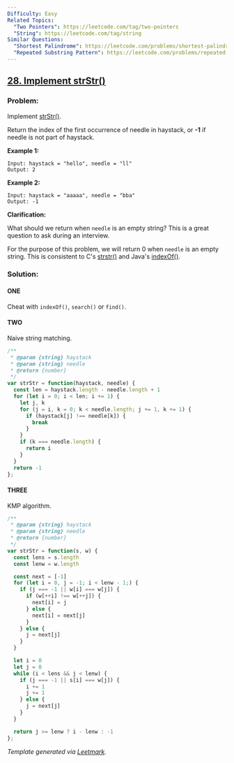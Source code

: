 ```yaml
---
Difficulty: Easy
Related Topics:
  "Two Pointers": https://leetcode.com/tag/two-pointers
  "String": https://leetcode.com/tag/string
Similar Questions:
  "Shortest Palindrome": https://leetcode.com/problems/shortest-palindrome
  "Repeated Substring Pattern": https://leetcode.com/problems/repeated-substring-pattern
---
```


## [28. Implement strStr()](https://leetcode.com/problems/implement-strstr/description/)

### Problem:

Implement [strStr()](http://www.cplusplus.com/reference/cstring/strstr/).

Return the index of the first occurrence of needle in haystack, or **-1** if needle is not part of haystack.

**Example 1:**

```
Input: haystack = "hello", needle = "ll"
Output: 2
```

**Example 2:**

```
Input: haystack = "aaaaa", needle = "bba"
Output: -1
```

**Clarification:**

What should we return when `needle` is an empty string? This is a great question to ask during an interview.

For the purpose of this problem, we will return 0 when `needle` is an empty string. This is consistent to C's [strstr()](http://www.cplusplus.com/reference/cstring/strstr/) and Java's [indexOf()](https://docs.oracle.com/javase/7/docs/api/java/lang/String.html#indexOf(java.lang.String)).

### Solution:

#### ONE

Cheat with `indexOf()`, `search()` or `find()`.

#### TWO

Naive string matching.

```javascript
/**
 * @param {string} haystack
 * @param {string} needle
 * @return {number}
 */
var strStr = function(haystack, needle) {
  const len = haystack.length - needle.length + 1
  for (let i = 0; i < len; i += 1) {
    let j, k
    for (j = i, k = 0; k < needle.length; j += 1, k += 1) {
      if (haystack[j] !== needle[k]) {
        break
      }
    }
    if (k === needle.length) {
      return i
    }
  }
  return -1
};
```

#### THREE

KMP algorithm.

```javascript
/**
 * @param {string} haystack
 * @param {string} needle
 * @return {number}
 */
var strStr = function(s, w) {
  const lens = s.length
  const lenw = w.length

  const next = [-1]
  for (let i = 0, j = -1; i < lenw - 1;) {
    if (j === -1 || w[i] === w[j]) {
      if (w[++i] !== w[++j]) {
        next[i] = j
      } else {
        next[i] = next[j]
      }
    } else {
      j = next[j]
    }
  }

  let i = 0
  let j = 0
  while (i < lens && j < lenw) {
    if (j === -1 || s[i] === w[j]) {
      i += 1
      j += 1
    } else {
      j = next[j]
    }
  }

  return j >= lenw ? i - lenw : -1
};
```


*Template generated via [Leetmark](https://github.com/crimx/crx-leetmark).*

